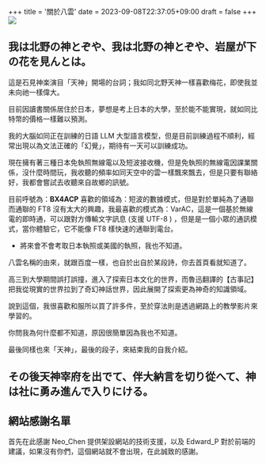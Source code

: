 +++
title = '關於八雲'
date = 2023-09-08T22:37:05+09:00
draft = false
+++
![](https://hackmd.io/_uploads/HkFLj1Ikp.png)

## 我は北野の神とぞや、我は北野の神とぞや、岩屋が下の花を見んとは。
這是石見神楽演目「天神」開場的台詞；我如同北野天神一樣喜歡梅花，即使我並未向祂一樣偉大。

目前因讀書關係居住於日本，夢想是考上日本的大學，至於能不能實現，就如同比特幣的價格一樣難以預測。

我的大腦如同正在訓練的日語 LLM 大型語言模型，但是目前訓練過程不順利，經常出現以為文法正確的「幻覺」，期待有一天可以訓練成功。

現在擁有著三種日本免執照無線電以及短波接收機，但是免執照的無線電因課業關係，沒什麼時間玩，我收聽的頻率如同天空中的雲一樣飄來飄去，但是只要有聯絡好，我都會嘗試去收聽來自故鄉的訊號。

目前呼號為：**BX4ACP** 
喜歡的領域為：短波的數據模式，但是對於單純為了通聯而通聯的 FT8 沒有太大的興趣，我最喜歡的模式為：VarAC，這是一個基於無線電的即時通，可以跟對方傳輸文字訊息 (支援 UTF-8 ) ，但是是一個小眾的通訊模式，當你體驗它，它不能像 FT8 樣快速的通聯到電台。

* 將來會不會考取日本執照或美國的執照，我也不知道。

八雲名稱的由來，就跟百度一樣，也自於出自於某段詩，你去首頁看就知道了。

高三到大學期間誤打誤撞，進入了探索日本文化的世界，而魯迅翻譯的【古事記】把我從現實的世界拉到了奇幻神話世界，因此展開了探索更為神奇的知識領域。

說到這個，我很喜歡和服所以買了許多件，至於穿法則是透過網路上的教學影片來學習的。

你問我為何什麼都不知道，原因很簡單因為我也不知道。

最後同樣也來「天神」，最後的段子，來結束我的自我介紹。

## その後天神宰府を出でて、伴大納言を切り從へて、神は社に勇み進んで入りにける。

## 網站感謝名單

首先在此感謝 Neo_Chen 提供架設網站的技術支援，以及 Edward_P 對於前端的建議，如果沒有你們，這個網站就不會出現，在此誠致的感謝。
